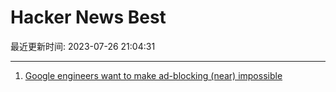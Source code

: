 # Hacker News Best

最近更新时间: 2023-07-26 21:04:31

--- 
1. [Google engineers want to make ad-blocking (near) impossible](https://stackdiary.com/web-environment-integrity/) 
